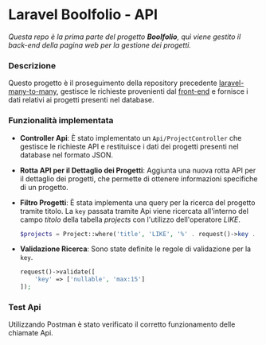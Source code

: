 # Laravel Boolfolio - API

_Questa repo è la prima parte del progetto **Boolfolio**, quì viene gestito il back-end della pagina web per la gestione dei progetti._

### Descrizione

Questo progetto è il proseguimento della repository precedente [laravel-many-to-many](https://github.com/Luigi-Iorio/laravel-many-to-many.git), gestisce le richieste provenienti dal [front-end](https://github.com/Luigi-Iorio/vite-boolfolio.git) e fornisce i dati relativi ai progetti presenti nel database.

### Funzionalità implementata

-   **Controller Api**: È stato implementato un `Api/ProjectController` che gestisce le richieste API e restituisce i dati dei progetti presenti nel database nel formato JSON.

-   **Rotta API per il Dettaglio dei Progetti**: Aggiunta una nuova rotta API per il dettaglio dei progetti, che permette di ottenere informazioni specifiche di un progetto.

-   **Filtro Progetti**: È stata implementa una query per la ricerca del progetto tramite titolo. La `key` passata tramite Api viene ricercata all'interno del campo _titolo_ della tabella _projects_ con l'utilizzo dell'operatore _LIKE_.

    ```php
    $projects = Project::where('title', 'LIKE', '%' . request()->key . '%')->paginate(2);
    ```

-   **Validazione Ricerca**: Sono state definite le regole di validazione per la `key`.
    ```php
    request()->validate([
        'key' => ['nullable', 'max:15']
    ]);
    ```

### Test Api

Utilizzando Postman è stato verificato il corretto funzionamento delle chiamate Api.
